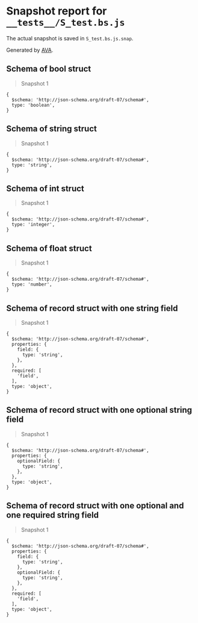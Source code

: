 # Snapshot report for `__tests__/S_test.bs.js`

The actual snapshot is saved in `S_test.bs.js.snap`.

Generated by [AVA](https://avajs.dev).

## Schema of bool struct

> Snapshot 1

    {
      $schema: 'http://json-schema.org/draft-07/schema#',
      type: 'boolean',
    }

## Schema of string struct

> Snapshot 1

    {
      $schema: 'http://json-schema.org/draft-07/schema#',
      type: 'string',
    }

## Schema of int struct

> Snapshot 1

    {
      $schema: 'http://json-schema.org/draft-07/schema#',
      type: 'integer',
    }

## Schema of float struct

> Snapshot 1

    {
      $schema: 'http://json-schema.org/draft-07/schema#',
      type: 'number',
    }

## Schema of record struct with one string field

> Snapshot 1

    {
      $schema: 'http://json-schema.org/draft-07/schema#',
      properties: {
        field: {
          type: 'string',
        },
      },
      required: [
        'field',
      ],
      type: 'object',
    }

## Schema of record struct with one optional string field

> Snapshot 1

    {
      $schema: 'http://json-schema.org/draft-07/schema#',
      properties: {
        optionalField: {
          type: 'string',
        },
      },
      type: 'object',
    }

## Schema of record struct with one optional and one required string field

> Snapshot 1

    {
      $schema: 'http://json-schema.org/draft-07/schema#',
      properties: {
        field: {
          type: 'string',
        },
        optionalField: {
          type: 'string',
        },
      },
      required: [
        'field',
      ],
      type: 'object',
    }
